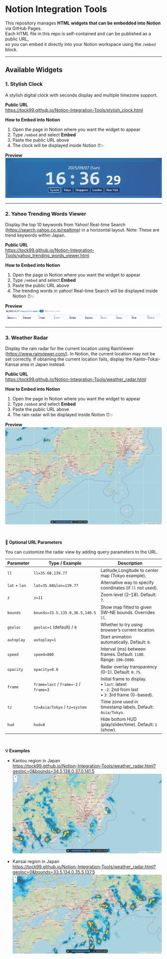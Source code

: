 # Notion Integration Tools

This repository manages **HTML widgets that can be embedded into Notion** via GitHub Pages.  
Each HTML file in this repo is self-contained and can be published as a public URL,  
so you can embed it directly into your Notion workspace using the `/embed` block.

---

## Available Widgets

### 1. Stylish Clock
A stylish digital clock with seconds display and multiple timezone support.

**Public URL**  
https://tock99.github.io/Notion-Integration-Tools/stylish_clock.html

**How to Embed into Notion**
1. Open the page in Notion where you want the widget to appear  
2. Type `/embed` and select **Embed**  
3. Paste the public URL above  
4. The clock will be displayed inside Notion ⏰✨

**Preview**  
![Clock Screenshot](./sample/stylish_clock_sample.png)

---

### 2. Yahoo Trending Words Viewer
Display the top 10 keywords from Yahoo! Real-time Search (https://search.yahoo.co.jp/realtime) in a horizontal layout.
Note: These are trend keywords within Japan.

**Public URL**  
https://tock99.github.io/Notion-Integration-Tools/yahoo_trending_words_viewer.html

**How to Embed into Notion**
1. Open the page in Notion where you want the widget to appear  
2. Type `/embed` and select **Embed**  
3. Paste the public URL above  
4. The trending words in yahoo! Real-time Search will be displayed inside Notion ⏰✨

**Preview**  
![Viewer Screenshot](./sample/yahoo_trending_words_viewer_sample.png)

---

### 3. Weather Radar

Display the rain radar for the current location using RainViewer (https://www.rainviewer.com/).
In Notion, the current location may not be set correctly.
If obtaining the current location fails, display the Kanto–Tokai-Kansai area in Japan instead.

**Public URL**  
https://tock99.github.io/Notion-Integration-Tools/weather_radar.html

**How to Embed into Notion**
1. Open the page in Notion where you want the widget to appear  
2. Type `/embed` and select **Embed**  
3. Paste the public URL above  
4. The rain radar will be displayed inside Notion ⏰✨

**Preview**  
![Rain Radar Screenshot](./sample/rain_radar_sample.png)

<br>

**🔧 Optional URL Parameters**

You can customize the radar view by adding query parameters to the URL.

| Parameter | Type / Example | Description |
|-----------|----------------|-------------|
| `ll` | `ll=35.68,139.77` | Latitude,Longitude to center map (Tokyo example). |
| `lat` + `lon` | `lat=35.68&lon=139.77` | Alternative way to specify coordinates (if `ll` not used). |
| `z` | `z=11` | Zoom level (2–18). Default: `7`. |
| `bounds` | `bounds=33.5,135.0,36.5,140.5` | Show map fitted to given SW–NE bounds. Overrides `ll`. |
| `geoloc` | `geoloc=1` (default) / `0` | Whether to try using browser’s current location. |
| `autoplay` | `autoplay=1` | Start animation automatically. Default: `0`. |
| `speed` | `speed=800` | Interval (ms) between frames. Default: `1100`. Range: `200–5000`. |
| `opacity` | `opacity=0.6` | Radar overlay transparency (0–1). Default: `0.75`. |
| `frame` | `frame=last` / `frame=-2` / `frame=3` | Initial frame to display.<br>• `last`: latest<br>• `-2`: 2nd from last<br>• `3`: 3rd frame (0-based). |
| `tz` | `tz=Asia/Tokyo` / `tz=system` | Time zone used in timestamp labels. Default: `Asia/Tokyo`. |
| `hud` | `hud=0` | Hide bottom HUD (play/slider/time). Default: `1` (show). |

<br>

**💡 Examples**

* Kantou region in Japan  
https://tock99.github.io/Notion-Integration-Tools/weather_radar.html?geoloc=0&bounds=34.5,138.0,37.0,141.5
![Rain Radar in Kantou Screenshot](./sample/rain_radar_sample_kantou_region.png)

* Kansai region in Japan  
https://tock99.github.io/Notion-Integration-Tools/weather_radar.html?geoloc=0&bounds=33.5,134.0,35.5,137.5
![Rain Radar in Kansai Screenshot](./sample/rain_radar_sample_kansai_region.png)

